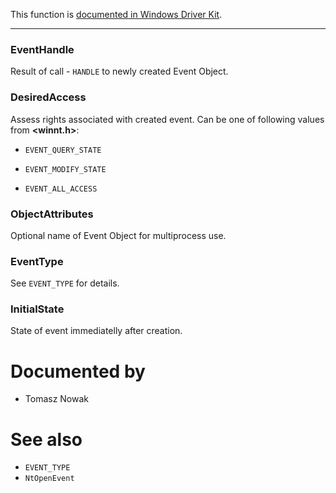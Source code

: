 This function is [documented in Windows Driver Kit](https://learn.microsoft.com/en-us/windows-hardware/drivers/ddi/ntifs/nf-ntifs-zwcreateevent).

---

### EventHandle

Result of call - `HANDLE` to newly created Event Object.

### DesiredAccess

Assess rights associated with created event. Can be one of following values from **\<winnt.h\>**:

* `EVENT_QUERY_STATE`	

* `EVENT_MODIFY_STATE`
* `EVENT_ALL_ACCESS`

### ObjectAttributes

Optional name of Event Object for multiprocess use.

### EventType

See `EVENT_TYPE` for details.

### InitialState

State of event immediatelly after creation.

# Documented by

* Tomasz Nowak

# See also

* `EVENT_TYPE`
* `NtOpenEvent`
